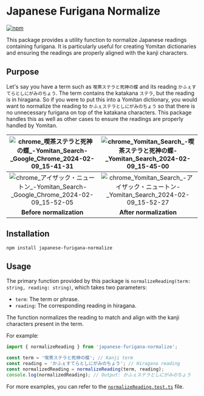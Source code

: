 # Japanese Furigana Normalize

[![npm](https://img.shields.io/npm/v/japanese-furigana-normalize?style=for-the-badge)](https://www.npmjs.com/package/japanese-furigana-normalize)

This package provides a utility function to normalize Japanese readings
containing furigana. It is particularly useful for creating Yomitan dictionaries
and ensuring the readings are properly aligned with the kanji characters.

## Purpose

Let's say you have a term such as `喫茶ステラと死神の蝶` and its reading
`かふぇすてらとしにがみのちょう`. The term contains the katakana `ステラ`, but
the reading is in hiragana. So if you were to put this into a Yomitan
dictionary, you would want to normalize the reading to
`かふぇステラとしにがみのちょう` so that there is no unnecessary furigana on top
of the katakana characters. This package handles this as well as other cases to
ensure the readings are properly handled by Yomitan.

|  ![chrome_喫茶ステラと死神の蝶_-_Yomitan_Search_-_Google_Chrome_2024-02-09_15-41-31](https://github.com/MarvNC/japanese-furigana-normalize/assets/17340496/5c15b89f-0fba-4130-9428-249de879c52e)  |  ![chrome_Yomitan_Search_-_喫茶ステラと死神の蝶_-_Yomitan_Search_2024-02-09_15-45-00](https://github.com/MarvNC/japanese-furigana-normalize/assets/17340496/d430c22b-23db-49de-b42a-73f454059536)  |
| :-----------------------------------------------------------------------------------------------------------------------------------------------------------------------------------------------: | :------------------------------------------------------------------------------------------------------------------------------------------------------------------------------------------------: |
| ![chrome_アイザック・ニュートン_-_Yomitan_Search_-_Google_Chrome_2024-02-09_15-52-05](https://github.com/MarvNC/japanese-furigana-normalize/assets/17340496/74383b0e-2440-49b5-974b-5319be5a7002) | ![chrome_Yomitan_Search_-_アイザック・ニュートン_-_Yomitan_Search_2024-02-09_15-52-27](https://github.com/MarvNC/japanese-furigana-normalize/assets/17340496/d6635127-0b6b-47ab-b7c0-baa9d2c190cb) |
|                                                                                     **Before normalization**                                                                                      |                                                                                      **After normalization**                                                                                       |

## Installation

```
npm install japanese-furigana-normalize
```

## Usage

The primary function provided by this package is
`normalizeReading(term: string, reading: string)`, which takes two parameters:

- `term`: The term or phrase.
- `reading`: The corresponding reading in hiragana.

The function normalizes the reading to match and align with the kanji characters
present in the term.

For example:

```typescript
import { normalizeReading } from 'japanese-furigana-normalize';

const term = '喫茶ステラと死神の蝶'; // Kanji term
const reading = 'かふぇすてらとしにがみのちょう'; // Hiragana reading
const normalizedReading = normalizeReading(term, reading);
console.log(normalizedReading); // Output: かふぇステラとしにがみのちょう
```

For more examples, you can refer to the
[`normalizeReading.test.ts`](./src/test/normalizeReading.test.ts) file.

